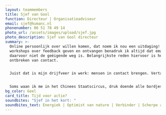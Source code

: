 ```yaml
---
layout: teammembers
title: Sjef van Gool
function: Directeur | Organisatieadviseur
email: sjef@humanc.nl
phonenumber: 06 51 78 49 14
photo_url: /assets/images/upload/sjef.jpg
photo_description: Sjef van Gool directeur
summary: >-
  Online persoonlijk over willen komen, dat noem ik nou een uitdaging! Tijdens
  workshops over feedback geven en ontvangen benadruk ik altijd dat email
  daarvoor niet de geëigende weg is. Belangrijkste reden hiervoor is het
  ontbreken van contact. 


  Juist dat is mijn drijfveer in werk: mensen in contact brengen. Vertaal ik dit naar organisaties, dan staat het toewerken naar consistentie daarbij centraal. Sluiten ambities aan bij de doelstellingen voor het komende jaar? Stellen gedrag en mate van samenwerking mensen in staat doelstellingen ook daadwerkelijk te behalen? 


  Soms waan ik me in het Chinees Staatscircus, druk doende alle bordjes in de lucht te houden. En als er een valt? Dan leer ik van de scherven en pas de lering toe binnen het project. Fouten maken mag, leren ervan moet!
bg_color: Geel
card_title: Tijd voor actie?
soundbites: "Sjef in het kort: "
soundbites_text: Energiek | Optimist van nature | Verbinder | Scherpe analyses | Familieman
---
```

